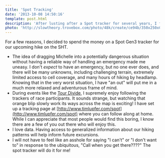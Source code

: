 ```yaml
---
title: 'Spot Tracking'
date: '2013-10-08 14:50:16'
template: post.html
description: 'After lusting after a Spot tracker for several years, I finally decided to use our upcoming attempt at through hiking the SHT as an excuse to buy one.'
photo: 'http://slowtheory.trovebox.com/photo/48k/create/ce94b/350x250xCR.jpg'
---
```


For a few reasons, I decided to spend the money on a Spot Gen3 tracker for our upcoming hike on the SHT. 

- The idea of dragging Michelle into a potentially dangerous situation without having a reliable way of handling an emergency made me uneasy. I don't *expect* to have an emergency, but no one ever does, and there will be many unknowns, including challenging terrain, extremely limited access to cell coverage, and many hours of hiking by headlamp. Knowing that in the very worst situation, I have "an out" will put me in a much more relaxed and adventurous frame of mind.
- During events like the [Tour Divide](http://www.tourdivide.org), I supremely enjoy following the trackers of race participants. It sounds strange, but watching that orange blip slowly work its ways across the map is exciting! I have set up a tracking page at [http://www.timlupfer.com/spot](http://www.timlupfer.com/spot) where you can follow along at home. While I can appreciate that most people would find this boring, I know there are a few of you out there who will enjoy this.
- I love data. Having access to generalized information about our hiking patterns will help inform future excursions.
- I will not have to feel like an asshole for saying "I can't" or "I don't want to" in response to the ubiquitous, "Call when you get there????" The spot tracker will do it for me!